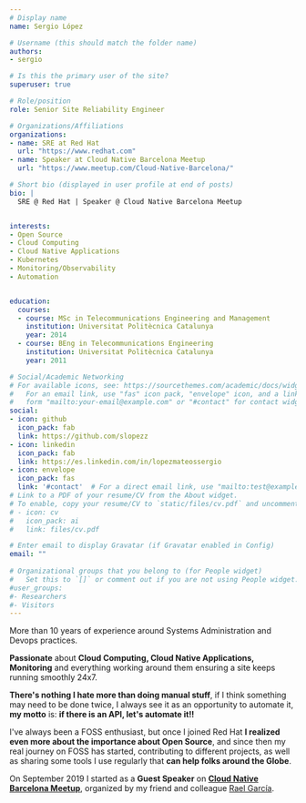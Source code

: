 ```yaml
---
# Display name
name: Sergio López

# Username (this should match the folder name)
authors:
- sergio

# Is this the primary user of the site?
superuser: true

# Role/position
role: Senior Site Reliability Engineer

# Organizations/Affiliations
organizations:
- name: SRE at Red Hat
  url: "https://www.redhat.com"
- name: Speaker at Cloud Native Barcelona Meetup
  url: "https://www.meetup.com/Cloud-Native-Barcelona/"

# Short bio (displayed in user profile at end of posts)
bio: |
  SRE @ Red Hat | Speaker @ Cloud Native Barcelona Meetup


interests:
- Open Source
- Cloud Computing
- Cloud Native Applications
- Kubernetes
- Monitoring/Observability
- Automation


education:
  courses:
  - course: MSc in Telecommunications Engineering and Management
    institution: Universitat Politècnica Catalunya
    year: 2014
  - course: BEng in Telecommunications Engineering
    institution: Universitat Politècnica Catalunya
    year: 2011

# Social/Academic Networking
# For available icons, see: https://sourcethemes.com/academic/docs/widgets/#icons
#   For an email link, use "fas" icon pack, "envelope" icon, and a link in the
#   form "mailto:your-email@example.com" or "#contact" for contact widget.
social:
- icon: github
  icon_pack: fab
  link: https://github.com/slopezz
- icon: linkedin
  icon_pack: fab
  link: https://es.linkedin.com/in/lopezmateossergio
- icon: envelope
  icon_pack: fas
  link: '#contact'  # For a direct email link, use "mailto:test@example.org".
# Link to a PDF of your resume/CV from the About widget.
# To enable, copy your resume/CV to `static/files/cv.pdf` and uncomment the lines below.  
# - icon: cv
#   icon_pack: ai
#   link: files/cv.pdf

# Enter email to display Gravatar (if Gravatar enabled in Config)
email: ""
  
# Organizational groups that you belong to (for People widget)
#   Set this to `[]` or comment out if you are not using People widget.  
#user_groups:
#- Researchers
#- Visitors
---
```


More than 10 years of experience around Systems Administration and Devops practices.

**Passionate** about **Cloud Computing, Cloud Native Applications, Monitoring** and everything working around them ensuring a site keeps running smoothly 24x7.

**There's nothing I hate more than doing manual stuff**, if I think something may need to be done twice, I always see it as an opportunity to automate it, **my motto** is: **if there is an API, let's automate it!!**

I've always been a FOSS enthusiast, but once I joined Red Hat **I realized even more about the importance about Open Source**, and since then my real journey on FOSS has started, contributing to different projects, as well as sharing some tools I use regularly that **can help folks around the Globe**.

On September 2019 I started as a **Guest Speaker** on **[Cloud Native Barcelona Meetup](https://www.meetup.com/es/Cloud-Native-Barcelona)**, organized by my friend and colleague [Rael García](https://rael.io).
